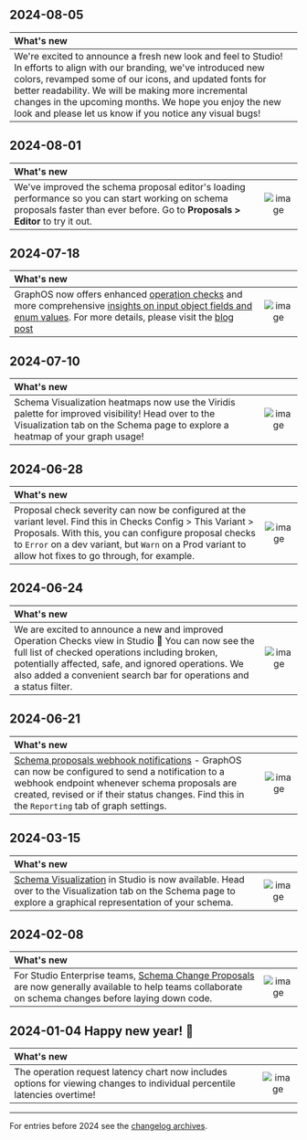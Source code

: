 [comment]: <> "NOTE! Ensure all images are added via the \[label\]\(link\) syntax!"

## 2024-08-05
| What's new | |
| :--------- | :-: |
| We're excited to announce a fresh new look and feel to Studio! In efforts to align with our branding, we've introduced new colors, revamped some of our icons, and updated fonts for better readability. We will be making more incremental changes in the upcoming months. We hope you enjoy the new look and please let us know if you notice any visual bugs!


## 2024-08-01
| What's new | |
| :--------- | :-: |
| We've improved the schema proposal editor's loading performance so you can start working on schema proposals faster than ever before. Go to **Proposals > Editor** to try it out. | ![image](https://github.com/user-attachments/assets/78e7886b-3eb7-4a13-b028-209be99f028f)



## 2024-07-18
| What's new | |
| :--------- | :-: |
| GraphOS now offers enhanced [operation checks](https://www.apollographql.com/docs/router/configuration/overview/#enhanced-operation-checks) and more comprehensive [insights on input object fields and enum values](https://www.apollographql.com/docs/graphos/metrics/field-usage#input-fields-and-enum-values). For more details, please visit the [blog post](https://www.apollographql.com/blog/enhanced-checks-and-observability-in-graphos) | ![image](https://github.com/user-attachments/assets/bb907cff-75a6-4d71-a6bf-34dd6376ff4f)

## 2024-07-10
| What's new | |
| :--------- | :-: |
| Schema Visualization heatmaps now use the Viridis palette for improved visibility! Head over to the Visualization tab on the Schema page to explore a heatmap of your graph usage! | ![image](https://github.com/apollographql/apollo-studio-community/assets/16587341/28d66343-284d-4d7e-96e1-b7591f1e082a)

## 2024-06-28
| What's new | |
| :--------- | :-: |
| Proposal check severity can now be configured at the variant level. Find this in Checks Config > This Variant > Proposals. With this, you can configure proposal checks to `Error` on a dev variant, but `Warn` on a Prod variant to allow hot fixes to go through, for example. | ![image](https://github.com/apollographql/apollo-studio-community/assets/1314446/c05c18cc-016a-47e4-b668-999cdd22b3ce)

## 2024-06-24
| What's new | |
| :--------- | :-: |
| We are excited to announce a new and improved Operation Checks view in Studio 🎉 You can now see the full list of checked operations including broken, potentially affected, safe, and ignored operations. We also added a convenient search bar for operations and a status filter. | ![image](https://github.com/apollographql/apollo-studio-community/assets/9286598/25459bc0-c8fa-4e76-b63c-b781be5f0ea6)

## 2024-06-21
| What's new | |
| :--------- | :-: |
| [Schema proposals webhook notifications](https://www.apollographql.com/docs/graphos/metrics/notifications/schema-proposal-integration/) - GraphOS can now be configured to send a notification to a webhook endpoint whenever schema proposals are created, revised or if their status changes. Find this in the `Reporting` tab of graph settings. | ![image](https://github.com/apollographql/apollo-studio-community/assets/1314446/09f788a7-7e64-46e6-9eee-4401678a2509)


## 2024-03-15
| What's new | |
| :--------- | :-: |
| [Schema Visualization](https://www.apollographql.com/docs/graphos/graphs/studio-features/#schema-visualization) in Studio is now available. Head over to the Visualization tab on the Schema page to explore a graphical representation of your schema.  | ![image](https://github.com/apollographql/apollo-studio-community/assets/3953093/9e32c188-2c48-40d4-8028-fe24c53242f5)

## 2024-02-08
| What's new | |
| :--------- | :-: |
| For Studio Enterprise teams, [Schema Change Proposals](https://apollographql.com/blog/graphos-schema-proposals-a-principled-development-workflow-for-graphql-api-platforms) are now generally available to help teams collaborate on schema changes before laying down code. | ![image](https://github.com/apollographql/apollo-studio-community/assets/743976/ce00e365-316a-49f1-aec7-eef3fa95b8e1)



## 2024-01-04 Happy new year! 🥳
| What's new | |
| :--------- | :-: |
| The operation request latency chart now includes options for viewing changes to individual percentile latencies overtime! | ![image](https://github.com/apollographql/apollo-studio-community/assets/9868979/930956d3-aa6a-45f5-8798-5d4564d65759) |

---
For entries before 2024 see the [changelog archives](https://github.com/apollographql/apollo-studio-community/tree/main/changelog-archives).
